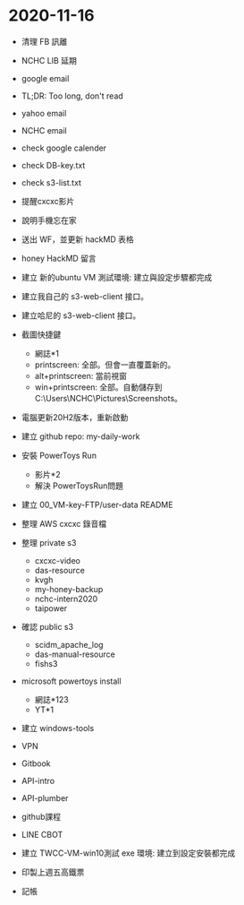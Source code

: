# 2020-11-16

- 清理 FB 訊離
- NCHC LIB 延期
- google email
- TL;DR: Too long, don't read
- yahoo email
- NCHC email
- check google calender
- check DB-key.txt
- check s3-list.txt
- 提醒cxcxc影片
- 說明手機忘在家
- 送出 WF，並更新 hackMD 表格
- honey HackMD 留言
- 建立 新的ubuntu VM 測試環境: 建立與設定步驟都完成
- 建立我自己的 s3-web-client 接口。 <!-- http://203.145.218.12:8002/ -->
- 建立哈尼的 s3-web-client 接口。 <!-- http://203.145.218.12:8001/ -->
- 截圖快捷鍵
  - 網誌*1
  - printscreen: 全部。但會一直覆蓋新的。
  - alt+printscreen: 當前視窗
  - win+printscreen: 全部。自動儲存到 C:\Users\NCHC\Pictures\Screenshots。
- 電腦更新20H2版本，重新啟動
- 建立 github repo: my-daily-work
- 安裝 PowerToys Run
  - 影片*2
  - 解決 PowerToysRun問題
- 建立 00_VM-key-FTP/user-data README
- 整理 AWS cxcxc 錄音檔
- 整理 private s3
  - cxcxc-video
  - das-resource
  - kvgh
  - my-honey-backup
  - nchc-intern2020
  - taipower
- 確認 public s3
  - scidm_apache_log
  - das-manual-resource
  - fishs3
- microsoft powertoys install
  - 網誌*123
  - YT*1
- 建立 windows-tools

- VPN
- Gitbook
- API-intro
- API-plumber
- github課程
- LINE CBOT
- 建立 TWCC-VM-win10測試 exe 環境: 建立到設定安裝都完成
- 印製上週五高鐵票
- 記帳
